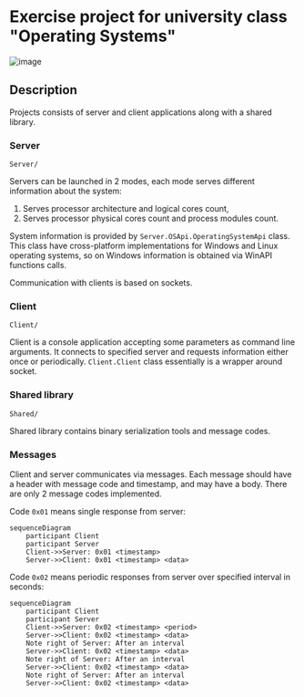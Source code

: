 # Exercise project for university class "Operating Systems"

![image](https://user-images.githubusercontent.com/33173619/230896815-398181cd-b823-41ef-b713-156659a1ee48.png)

## Description
Projects consists of server and client applications along with a shared library. 

### Server 
`Server/`

Servers can be launched in 2 modes, each mode serves different information about the system:
 1. Serves processor architecture and logical cores count,
 2. Serves processor physical cores count and process modules count.

System information is provided by `Server.OSApi.OperatingSystemApi` class. This class have cross-platform implementations for Windows and Linux operating systems, so on Windows information is obtained via WinAPI functions calls.

Communication with clients is based on sockets.


### Client
`Client/`

Client is a console application accepting some parameters as command line arguments. It connects to specified server and requests information either once or periodically. `Client.Client` class essentially is a wrapper around socket.


### Shared library
`Shared/`

Shared library contains binary serialization tools and message codes.


### Messages

Client and server communicates via messages. Each message should have a header with message code and timestamp, and may have a body. There are only 2 message codes implemented.

Code `0x01` means single response from server:

```mermaid
sequenceDiagram
    participant Client
    participant Server
    Client->>Server: 0x01 <timestamp>
    Server->>Client: 0x01 <timestamp> <data>
```

Code `0x02` means periodic responses from server over specified interval in seconds:

```mermaid
sequenceDiagram
    participant Client
    participant Server
    Client->>Server: 0x02 <timestamp> <period>
    Server->>Client: 0x02 <timestamp> <data>
    Note right of Server: After an interval
    Server->>Client: 0x02 <timestamp> <data>
    Note right of Server: After an interval
    Server->>Client: 0x02 <timestamp> <data>
    Note right of Server: After an interval
    Server->>Client: 0x02 <timestamp> <data>
```

